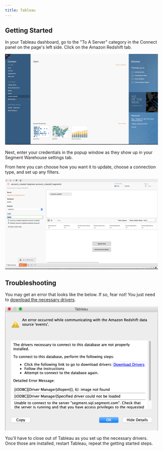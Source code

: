 ```yaml
---
title: Tableau
---
```


## Getting Started

In your Tableau dashboard, go to the "To A Server" category in the Connect panel on the page's left side. Click on the Amazon Redshift tab.

![](images/tableausetup1.png)

Next, enter your credentials in the popup window as they show up in your Segment Warehouse settings tab.

From here you can choose how you want it to update, choose a connection type, and set up any filters.

![](images/tableausetup3.png)

## Troubleshooting

You may get an error that looks like the below. If so, fear not! You just need to [download the necessary drivers](https://www.tableau.com/en-us/support/drivers?edition=pro&lang=en-us&platform=mac&cpu=64&version=9.1&__full-version=9100.15.0828.1711#redshift).

![](images/tableausetup2.png)

You'll have to close out of Tableau as you set up the necessary drivers. Once those are installed, restart Tableau, repeat the getting started steps.
